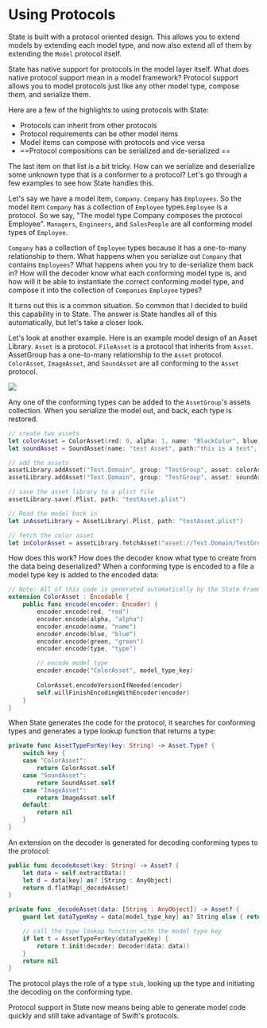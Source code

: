 # Using Protocols


State is built with a protocol oriented design. This allows you to extend models by extending each model type, and now also extend all of them by extending the `Model` protocol itself. 

State has native support for protocols in the model layer itself. What does native protocol support mean in a model framework? Protocol support allows you to model protocols just like any other model type, compose them, and serialize them. 

Here are a few of the highlights to using protocols with State:

* Protocols can inherit from other protocols
* Protocol requirements can be other model items
* Model items can compose with protocols and vice versa
* ==Protocol compositions can be serialized and de-serialized  ==

The last item on that list is a bit tricky. How can we serialize and deserialize some unknown type that is a conformer to a protocol? Let's go through a few examples to see how State handles this.

Let's say we have a model item, `Company`. `Company` has `Employees`. So the model item `Company` has a collection of `Employee` types.`Employee` is a protocol. So we say, "The model type Company composes the protocol Employee".  `Managers`, `Engineers`, and `SalesPeople` are all conforming model types of `Employee`. 

`Company` has a collection of `Employee` types because it has a one-to-many relationship to them. What happens when you serialize out `Company` that contains `Employees`? What happens when you try to de-serialize them back in? How will the decoder know what each conforming model type is, and how will it be able to instantiate the correct conforming model type, and compose it into the collection of `Companies`  `Employee` types?

It turns out this is a common situation. So common that I decided to build this capability in to State. The answer is State handles all of this automatically, but let's take a closer look.

Let's look at another example. Here is an example model design of an Asset Library. `Asset` is a protocol.  `FileAsset` is a protocol that inherits from `Asset`. AssetGroup has a one-to-many relationship to the `Asset` protocol. `ColorAsset`, `ImageAsset`, and `SoundAsset` are all conforming to the `Asset` protocol.

![](/resources/images/protocol.png)

Any one of the conforming types can be added to the `AssetGroup`'s assets collection. When you serialize the model out, and back, each type is restored. 
```swift
// create two assets
let colorAsset = ColorAsset(red: 0, alpha: 1, name: "BlackColor", blue: 0, green: 0, type:.Color)
let soundAsset = SoundAsset(name: "test Asset", path:"this is a test", type:.Sound)

// add the assets
assetLibrary.addAsset("Test.Domain", group: "TestGroup", asset: colorAsset)
assetLibrary.addAsset("Test.Domain", group: "TestGroup", asset: soundAsset)

// save the asset library to a plist file
assetLibrary.save(.Plist, path: "testAsset.plist")

// Read the model back in
let inAssetLibrary = AssetLibrary(.Plist, path: "testAsset.plist")

// fetch the color asset
let inColorAsset = assetLibrary.fetchAsset("asset://Test.Domain/TestGroup/BlackColor")
```

How does this work? How does the decoder know what type to create from the data being deserialized? When a conforming type is encoded to a file a model type key is added to the encoded data: 
```swift
// Note: All of this code is generated automatically by the State Framework code generator. 
extension ColorAsset : Encodable {
    public func encode(encoder: Encoder) {
        encoder.encode(red, "red")
        encoder.encode(alpha, "alpha")
        encoder.encode(name, "name")
        encoder.encode(blue, "blue")
        encoder.encode(green, "green")
        encoder.encode(type, "type")

        // encode model type
        encoder.encode("ColorAsset", model_type_key)
        
        ColorAsset.encodeVersionIfNeeded(encoder)
        self.willFinishEncodingWithEncoder(encoder)
    }
}
```
When State generates the code for the protocol, it searches for conforming types and generates a type lookup function that returns a type: 

```swift
private func AssetTypeForKey(key: String) -> Asset.Type? {
    switch key {
    case "ColorAsset":
        return ColorAsset.self
    case "SoundAsset":
        return SoundAsset.self
    case "ImageAsset":
        return ImageAsset.self
    default:
        return nil
    }
}
```
An extension on the decoder is generated for decoding conforming types to the protocol:

```swift
public func decodeAsset(key: String) -> Asset? {
    let data = self.extractData()
    let d = data[key] as? [String : AnyObject]
    return d.flatMap(_decodeAsset)
}

private func _decodeAsset(data: [String : AnyObject]) -> Asset? {
    guard let dataTypeKey = data[model_type_key] as? String else { return nil }

    // call the type lookup function with the model type key
    if let t = AssetTypeForKey(dataTypeKey) {
        return t.init(decoder: Decoder(data: data))
    }
    return nil
}
```

The protocol plays the role of a type `stub`, looking up the type and initiating the decoding on the conforming type.

Protocol support in State now means being able to generate model code quickly and still take advantage of Swift's protocols. 
